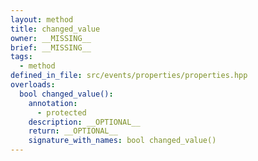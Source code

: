 ```yaml
---
layout: method
title: changed_value
owner: __MISSING__
brief: __MISSING__
tags:
  - method
defined_in_file: src/events/properties/properties.hpp
overloads:
  bool changed_value():
    annotation:
      - protected
    description: __OPTIONAL__
    return: __OPTIONAL__
    signature_with_names: bool changed_value()
---
```

